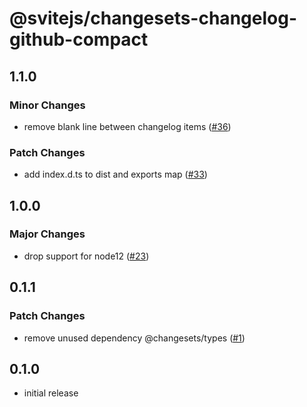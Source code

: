 # @svitejs/changesets-changelog-github-compact

## 1.1.0

### Minor Changes

- remove blank line between changelog items ([#36](https://github.com/svitejs/changesets-changelog-github-compact/pull/36))

### Patch Changes

- add index.d.ts to dist and exports map ([#33](https://github.com/svitejs/changesets-changelog-github-compact/pull/33))

## 1.0.0

### Major Changes

- drop support for node12 ([#23](https://github.com/svitejs/changesets-changelog-github-compact/pull/23))

## 0.1.1

### Patch Changes

- remove unused dependency @changesets/types ([#1](https://github.com/svitejs/changesets-changelog-github-compact/pull/1))

## 0.1.0

- initial release

